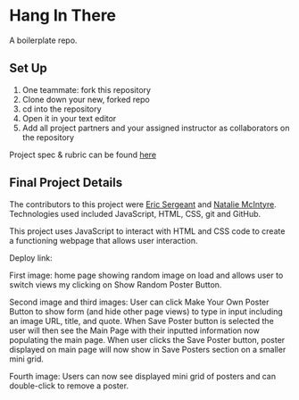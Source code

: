# Hang In There

A boilerplate repo.

## Set Up

1. One teammate: fork this repository
2. Clone down your new, forked repo
3. cd into the repository
4. Open it in your text editor
5. Add all project partners and your assigned instructor as collaborators on the repository

Project spec & rubric can be found [here](https://frontend.turing.io/projects/module-1/hang-in-there.html)


<!-- README is well formatted and gives good context about the project. At minimum, a sufficient README should contain - contributors, technologies used, instructions for running and viewing the project, deploy link (gh-pages), images/GIFs if necessary, future additions, etc. Think about what a user needs to understand and get the full picture of the application. -->

## Final Project Details

The contributors to this project were [Eric Sergeant](https://github.com/ericsergeant) and [Natalie McIntyre](https://github.com/nataliemcintyre2021). Technologies used included JavaScript, HTML, CSS, git and GitHub.

This project uses JavaScript to interact with HTML and CSS code to create a functioning webpage that allows user interaction.

Deploy link:

First image: home page showing random image on load and allows user to switch views my clicking on Show Random Poster Button.

Second image and third images: User can click Make Your Own Poster Button to show form (and hide other page views) to type in input including an
image URL, title, and quote. When Save Poster button is selected the user will then see the Main Page with their inputted information now populating the main page. When user clicks the Save Poster button, poster displayed on main page will now
show in Save Posters section on a smaller mini grid.

Fourth image: Users can now see displayed mini grid of posters and can double-click to remove a poster.
